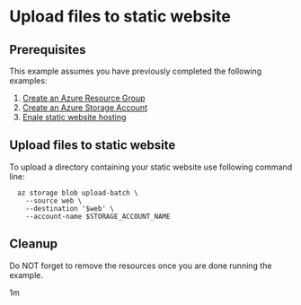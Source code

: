 
# Upload files to static website

## Prerequisites

This example assumes you have previously completed the following examples:

1. [Create an Azure Resource Group](../../group/create/)
1. [Create an Azure Storage Account](../storage/create/)
1. [Enale static website hosting](../enable-static-website/)

<!-- workflow.cron(0 3 * * 4) -->
<!-- workflow.include(../enable-static-website/README.md) -->

## Upload files to static website

<!-- workflow.run() 

  cd storage/upload-files-to-static-website

  -->

To upload a directory containing your static website use following command line:

```shell
  az storage blob upload-batch \
    --source web \
    --destination '$web' \
    --account-name $STORAGE_ACCOUNT_NAME
```

<!-- workflow.run() 

  cd ../..

  -->

## Cleanup

<!-- workflow.directOnly() 

  export URL=$(az storage account show --name $STORAGE_ACCOUNT_NAME --query primaryEndpoints.web --output tsv)
  export RESULT=$(curl $URL)

  az group delete --name $RESOURCE_GROUP --yes || true

  if [[ "$RESULT" != *"This is served from Azure Storage"* ]]; then
    echo "Response did not contain 'This is served from Azure Storage'"
    exit 1
  fi

  -->

Do NOT forget to remove the resources once you are done running the example.

1m
